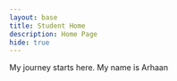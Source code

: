 ```yaml
---
layout: base
title: Student Home 
description: Home Page
hide: true
---
```


My journey starts here. My name is Arhaan
